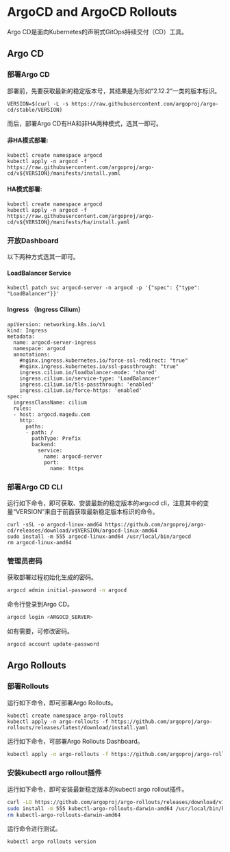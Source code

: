 # ArgoCD and ArgoCD Rollouts

Argo CD是面向Kubernetes的声明式GitOps持续交付（CD）工具。

## Argo CD

### 部署Argo CD

部署前，先要获取最新的稳定版本号，其结果是为形如“2.12.2”一类的版本标识。

```
VERSION=$(curl -L -s https://raw.githubusercontent.com/argoproj/argo-cd/stable/VERSION)
```

而后，部署Argo CD有HA和非HA两种模式，选其一即可。

#### 非HA模式部署:

```
kubectl create namespace argocd
kubectl apply -n argocd -f https://raw.githubusercontent.com/argoproj/argo-cd/v${VERSION}/manifests/install.yaml
```

#### HA模式部署:

```
kubectl create namespace argocd
kubectl apply -n argocd -f https://raw.githubusercontent.com/argoproj/argo-cd/v${VERSION}/manifests/ha/install.yaml
```

### 开放Dashboard

以下两种方式选其一即可。

#### LoadBalancer Service

```
kubectl patch svc argocd-server -n argocd -p '{"spec": {"type": "LoadBalancer"}}'
```

#### Ingress （Ingress Cilium）

```
apiVersion: networking.k8s.io/v1
kind: Ingress
metadata:
  name: argocd-server-ingress
  namespace: argocd
  annotations:
    #nginx.ingress.kubernetes.io/force-ssl-redirect: "true"
    #nginx.ingress.kubernetes.io/ssl-passthrough: "true"
    ingress.cilium.io/loadbalancer-mode: 'shared'
    ingress.cilium.io/service-type: 'LoadBalancer'
    ingress.cilium.io/tls-passthrough: 'enabled'
    ingress.cilium.io/force-https: 'enabled'
spec:
  ingressClassName: cilium
  rules:
  - host: argocd.magedu.com
    http:
      paths:
      - path: /
        pathType: Prefix
        backend:
          service:
            name: argocd-server
            port:
              name: https
```

### 部署Argo CD CLI

运行如下命令，即可获取、安装最新的稳定版本的argocd cli，注意其中的变量“VERSION”来自于前面获取最新稳定版本标识的命令。

```
curl -sSL -o argocd-linux-amd64 https://github.com/argoproj/argo-cd/releases/download/v$VERSION/argocd-linux-amd64
sudo install -m 555 argocd-linux-amd64 /usr/local/bin/argocd
rm argocd-linux-amd64
```



### 管理员密码

获取部署过程初始化生成的密码。

```bash
argocd admin initial-password -n argocd
```

命令行登录到Argo CD。

```bash
argocd login <ARGOCD_SERVER>
```

如有需要，可修改密码。

```bash
argocd account update-password
```



## Argo Rollouts

### 部署Rollouts

运行如下命令，即可部署Argo Rollouts。

```
kubectl create namespace argo-rollouts
kubectl apply -n argo-rollouts -f https://github.com/argoproj/argo-rollouts/releases/latest/download/install.yaml
```

运行如下命令，可部署Argo Rollouts Dashboard。

```bash
kubectl apply -n argo-rollouts -f https://github.com/argoproj/argo-rollouts/releases/latest/download/dashboard-install.yaml
```



### 安装kubectl argo rollout插件

运行如下命令，即可安装最新稳定版本的kubectl argo rollout插件。

```bash
curl -LO https://github.com/argoproj/argo-rollouts/releases/download/v1.7.2/kubectl-argo-rollouts-linux-amd64
sudo install -m 555 kubectl-argo-rollouts-darwin-amd64 /usr/local/bin/kubectl-argo-rollouts
rm kubectl-argo-rollouts-darwin-amd64
```

运行命令进行测试。

```bash
kubectl argo rollouts version
```

